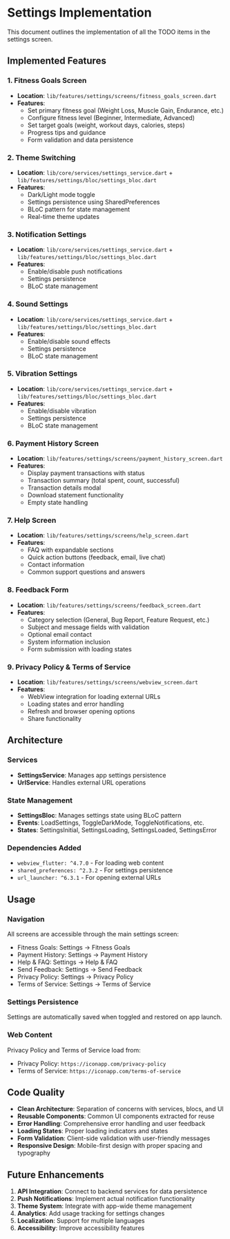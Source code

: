 # Settings Implementation

This document outlines the implementation of all the TODO items in the settings screen.

## Implemented Features

### 1. Fitness Goals Screen
- **Location**: `lib/features/settings/screens/fitness_goals_screen.dart`
- **Features**:
  - Set primary fitness goal (Weight Loss, Muscle Gain, Endurance, etc.)
  - Configure fitness level (Beginner, Intermediate, Advanced)
  - Set target goals (weight, workout days, calories, steps)
  - Progress tips and guidance
  - Form validation and data persistence

### 2. Theme Switching
- **Location**: `lib/core/services/settings_service.dart` + `lib/features/settings/bloc/settings_bloc.dart`
- **Features**:
  - Dark/Light mode toggle
  - Settings persistence using SharedPreferences
  - BLoC pattern for state management
  - Real-time theme updates

### 3. Notification Settings
- **Location**: `lib/core/services/settings_service.dart` + `lib/features/settings/bloc/settings_bloc.dart`
- **Features**:
  - Enable/disable push notifications
  - Settings persistence
  - BLoC state management

### 4. Sound Settings
- **Location**: `lib/core/services/settings_service.dart` + `lib/features/settings/bloc/settings_bloc.dart`
- **Features**:
  - Enable/disable sound effects
  - Settings persistence
  - BLoC state management

### 5. Vibration Settings
- **Location**: `lib/core/services/settings_service.dart` + `lib/features/settings/bloc/settings_bloc.dart`
- **Features**:
  - Enable/disable vibration
  - Settings persistence
  - BLoC state management

### 6. Payment History Screen
- **Location**: `lib/features/settings/screens/payment_history_screen.dart`
- **Features**:
  - Display payment transactions with status
  - Transaction summary (total spent, count, successful)
  - Transaction details modal
  - Download statement functionality
  - Empty state handling

### 7. Help Screen
- **Location**: `lib/features/settings/screens/help_screen.dart`
- **Features**:
  - FAQ with expandable sections
  - Quick action buttons (feedback, email, live chat)
  - Contact information
  - Common support questions and answers

### 8. Feedback Form
- **Location**: `lib/features/settings/screens/feedback_screen.dart`
- **Features**:
  - Category selection (General, Bug Report, Feature Request, etc.)
  - Subject and message fields with validation
  - Optional email contact
  - System information inclusion
  - Form submission with loading states

### 9. Privacy Policy & Terms of Service
- **Location**: `lib/features/settings/screens/webview_screen.dart`
- **Features**:
  - WebView integration for loading external URLs
  - Loading states and error handling
  - Refresh and browser opening options
  - Share functionality

## Architecture

### Services
- **SettingsService**: Manages app settings persistence
- **UrlService**: Handles external URL operations

### State Management
- **SettingsBloc**: Manages settings state using BLoC pattern
- **Events**: LoadSettings, ToggleDarkMode, ToggleNotifications, etc.
- **States**: SettingsInitial, SettingsLoading, SettingsLoaded, SettingsError

### Dependencies Added
- `webview_flutter: ^4.7.0` - For loading web content
- `shared_preferences: ^2.3.2` - For settings persistence
- `url_launcher: ^6.3.1` - For opening external URLs

## Usage

### Navigation
All screens are accessible through the main settings screen:
- Fitness Goals: Settings → Fitness Goals
- Payment History: Settings → Payment History
- Help & FAQ: Settings → Help & FAQ
- Send Feedback: Settings → Send Feedback
- Privacy Policy: Settings → Privacy Policy
- Terms of Service: Settings → Terms of Service

### Settings Persistence
Settings are automatically saved when toggled and restored on app launch.

### Web Content
Privacy Policy and Terms of Service load from:
- Privacy Policy: `https://iconapp.com/privacy-policy`
- Terms of Service: `https://iconapp.com/terms-of-service`

## Code Quality

- **Clean Architecture**: Separation of concerns with services, blocs, and UI
- **Reusable Components**: Common UI components extracted for reuse
- **Error Handling**: Comprehensive error handling and user feedback
- **Loading States**: Proper loading indicators and states
- **Form Validation**: Client-side validation with user-friendly messages
- **Responsive Design**: Mobile-first design with proper spacing and typography

## Future Enhancements

1. **API Integration**: Connect to backend services for data persistence
2. **Push Notifications**: Implement actual notification functionality
3. **Theme System**: Integrate with app-wide theme management
4. **Analytics**: Add usage tracking for settings changes
5. **Localization**: Support for multiple languages
6. **Accessibility**: Improve accessibility features 